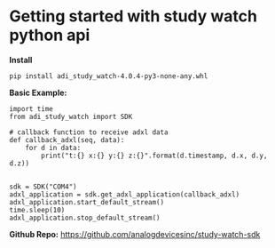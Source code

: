 # Getting started with study watch python api

**Install**

    pip install adi_study_watch-4.0.4-py3-none-any.whl

**Basic Example:**

    import time
    from adi_study_watch import SDK
    
    # callback function to receive adxl data
    def callback_adxl(seq, data):
        for d in data:
            print("t:{} x:{} y:{} z:{}".format(d.timestamp, d.x, d.y, d.z))


    sdk = SDK("COM4")
    adxl_application = sdk.get_adxl_application(callback_adxl)
    adxl_application.start_default_stream()
    time.sleep(10)
    adxl_application.stop_default_stream()


**Github Repo:**
https://github.com/analogdevicesinc/study-watch-sdk
